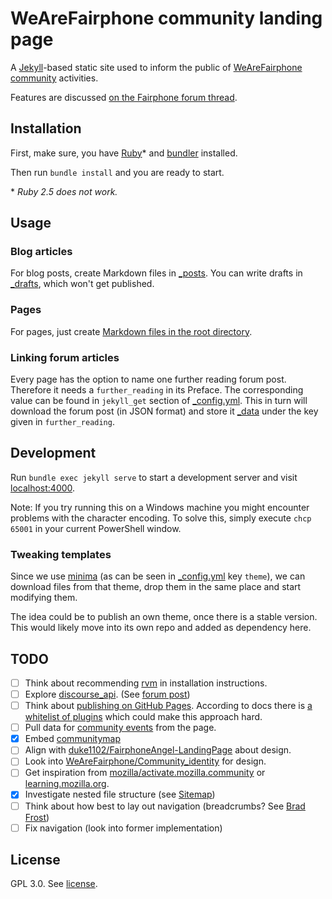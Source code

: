 # WeAreFairphone community landing page

A [Jekyll](http://jekyllrb.com/)-based static site used to inform the public of
[WeAreFairphone community](https://www.fairphone.com/en/community/) activities.

Features are discussed [on the Fairphone forum thread](https://forum.fairphone.com/t/online-portal-for-fairphone-community/28956/).

## Installation

First, make sure, you have
[Ruby](https://www.ruby-lang.org/en/documentation/installation/)\* and
[bundler](https://bundler.io/) installed.

Then run `bundle install` and you are ready to start.

\* *Ruby 2.5 does not work.*

## Usage

### Blog articles

For blog posts, create Markdown files in [_posts](./_posts).
You can write drafts in [_drafts](./_drafts), which won't get published.

### Pages

For pages, just create [Markdown files in the root directory](https://jekyllrb.com/docs/pages/).

### Linking forum articles

Every page has the option to name one further reading forum post.
Therefore it needs a `further_reading` in its Preface.
The corresponding value can be found in `jekyll_get` section of
[_config.yml](./_config.yml).
This in turn will download the forum post (in JSON format) and store it
[_data](./_data) under the key given in `further_reading`.

## Development

Run `bundle exec jekyll serve` to start a development server and visit
[localhost:4000](http://localhost:4000/).  

Note: If you try running this on a Windows machine you might encounter problems with the character encoding. To solve this, simply execute `chcp 65001` in your current PowerShell window.

### Tweaking templates

Since we use [minima](https://github.com/jekyll/minima) (as can be seen in
[_config.yml](./config.yml) key `theme`), we can download files from that
theme, drop them in the same place and start modifying them.

The idea could be to publish an own theme, once there is a stable version.
This would likely move into its own repo and added as dependency here.

## TODO

* [ ] Think about recommending [rvm](https://rvm.io/) in installation instructions.
* [ ] Explore [discourse_api](https://github.com/discourse/discourse_api). (See [forum post](https://meta.discourse.org/t/discourse-plugin-for-static-site-generators-like-jekyll-or-octopress/7965))
* [ ] Think about [publishing on GitHub Pages](https://help.github.com/articles/about-supported-custom-domains/).
      According to docs there is [a whitelist of plugins](https://help.github.com/articles/configuring-jekyll-plugins/#default-plugins) which could make this approach hard.
* [ ] Pull data for [community events](https://www.fairphone.com/en/community/events/?event-category=community-event) from the page.
* [x] Embed [communitymap](https://forum.fairphone.com/tags/communitymap)
* [ ] Align with [duke1102/FairphoneAngel-LandingPage](https://github.com/duke1102/FairphoneAngel-LandingPage) about design.
* [ ] Look into [WeAreFairphone/Community_identity](https://github.com/WeAreFairphone/Community_identity) for design.
* [ ] Get inspiration from [mozilla/activate.mozilla.community](https://github.com/mozilla/activate.mozilla.community) or [learning.mozilla.org](https://learning.mozilla.org/).
* [x] Investigate nested file structure (see [Sitemap](http://localhost:4000/sitemap/))
* [ ] Think about how best to lay out navigation (breadcrumbs? See [Brad Frost](http://bradfrost.com/blog/web/complex-navigation-patterns-for-responsive-design/))
* [ ] Fix navigation (look into former implementation)

## License

GPL 3.0. See [license](./LICENSE).
